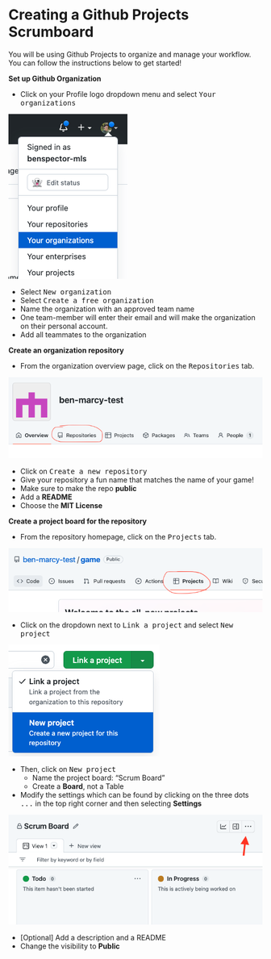 # Creating a Github Projects Scrumboard

You will be using Github Projects to organize and manage your workflow. You can follow the instructions below to get started!

**Set up Github Organization**
* Click on your Profile logo dropdown menu and select <kbd>Your organizations</kbd>

![](img/organizations.png)

* Select <kbd>New organization</kbd>
* Select <kbd>Create a free organization</kbd>
* Name the organization with an approved team name
* One team-member will enter their email and will make the organization on their personal account.
* Add all teammates to the organization

**Create an organization repository**
* From the organization overview page, click on the <kbd>Repositories</kbd> tab.

![](img/new-org-repo.png)

* Click on <kbd>Create a new repository</kbd>
* Give your repository a fun name that matches the name of your game!
* Make sure to make the repo **public**
* Add a **README**
* Choose the **MIT License** 

**Create a project board for the repository**
* From the repository homepage, click on the <kbd>Projects</kbd> tab.

![](img/repo-projects.png)

* Click on the dropdown next to <kbd>Link a project</kbd> and select <kbd>New project</kbd>

![](img/new-project.png)

* Then, click on <kbd>New project</kbd>
    * Name the project board: “Scrum Board”
    * Create a **Board**, not a Table
* Modify the settings which can be found by clicking on the three dots <kbd>...</kbd> in the top right corner and then selecting **Settings**

![](img/project-settings.png)

  * [Optional] Add a description and a README
  * Change the visibility to **Public**
